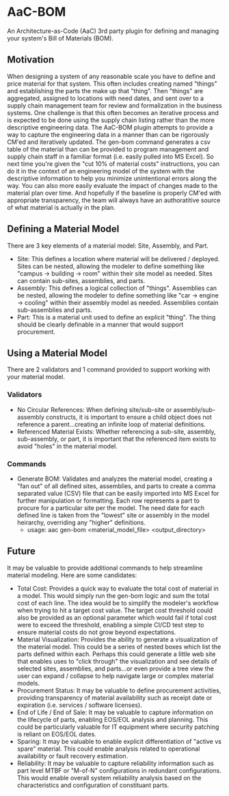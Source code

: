 # AaC-BOM
An Architecture-as-Code (AaC) 3rd party plugin for defining and managing your system's Bill of Materials (BOM).

## Motivation
When designing a system of any reasonable scale you have to define and price material for that system. This often includes creating named "things" and establishing the parts the make up that "thing".  Then "things" are aggregated, assigned to locations with need dates, and sent over to a supply chain management team for review and formalization in the business systems.  One challenge is that this often becomes an iterative process and is expected to be done using the supply chain listing rather than the more descriptive engineering data.  The AaC-BOM plugin attempts to provide a way to capture the engineering data in a manner than can be rigorously CM'ed and iteratively updated.  The gen-bom command generates a csv table of the material than can be provided to program management and supply chain staff in a familiar format (i.e. easily pulled into MS Excel). So next time you're given the "cut 10% of material costs" instructions, you can do it in the context of an engineering model of the system with the descriptive information to help you minimize unintentional errors along the way.  You can also more easily evaluate the impact of changes made to the material plan over time.  And hopefully if the baseline is properly CM'ed with appropriate transparency, the team will always have an authoratitive source of what material is actually in the plan.

## Defining a Material Model
There are 3 key elements of a material model:  Site, Assembly, and Part.

- Site:  This defines a location where material will be delivered / deployed.  Sites can be nested, allowing the modeler to define something like "campus -> building -> room" within their site model as needed.  Sites can contain sub-sites, assemblies, and parts.
- Assembly:  This defines a logical collection of "things".  Assemblies can be nested, allowing the modeler to define something like "car -> engine -> cooling" within their assembly model as needed.  Assemblies contain sub-assemblies and parts.
- Part:  This is a material unit used to define an explicit "thing".  The thing should be clearly definable in a manner that would support procurement.

## Using a Material Model
There are 2 validators and 1 command provided to support working with your material model.

### Validators

- No Circular References: When defining site/sub-site or assembly/sub-assembly constructs, it is important to ensure a child object does not reference a parent...creating an infinite loop of material definitions.
- Referenced Material Exists:  Whether referencing a sub-site, assembly, sub-assembly, or part, it is important that the referenced item exists to avoid "holes" in the material model.

### Commands

- Generate BOM:  Validates and analyzes the material model, creating a "fan out" of all defined sites, assemblies, and parts to create a comma separated value (CSV) file that can be easily imported into MS Excel for further manipulation or formatting.  Each row represents a part to procure for a particular site per the model.  The need date for each defined line is taken from the "lowest" site or assembly in the model heirarchy, overriding any "higher" definitions.
  - usage:  aac gen-bom <material_model_file> <output_directory>

## Future
It may be valuable to provide additional commands to help streamline material modeling.  Here are some candidates:
- Total Cost:  Provides a quick way to evaluate the total cost of material in a model.  This would simply run the gen-bom logic and sum the total cost of each line.  The idea would be to simplify the modeler's workflow when trying to hit a target cost value.  The target cost threshold could also be provided as an optional parameter which would fail if total cost were to exceed the threshold, enabling a simple CI/CD test step to ensure material costs do not grow beyond expectations.
- Material Visualization:  Provides the ability to generate a visualization of the material model.  This could be a series of nested boxes which list the parts defined within each.  Perhaps this could generate a little web site that enables uses to "click through" the visualization and see details of selected sites, assemblies, and parts...or even provide a tree view the user can expand / collapse to help navigate large or complex material models.
- Procurement Status:  It may be valuable to define procurement activities, providing transparency of material availability such as receipt date or expiration (i.e. services / software licenses).
- End of Life / End of Sale:  It may be valuable to capture information on the lifecycle of parts, enabling EOS/EOL analysis and planning.  This could be particularly valuable for IT equipment where security patching is reliant on EOS/EOL dates.
- Sparing:  It may be valuable to enable explicit differentiation of "active vs spare" material.  This could enable analysis related to operational availability or fault recovery estimation.
- Reliability:  It may be valuable to capture reliability information such as part level MTBF or "M-of-N" configurations in redundant configurations.  This would enable overall system reliability analysis based on the characteristics and configuration of constituant parts.
